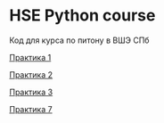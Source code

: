 # HSE Python course

Код для курса по питону в ВШЭ СПб

[Практика 1](./src/hse_python/practice_1)

[Практика 2](./src/hse_python/practice_2)

[Практика 3](./src/hse_python/practice_3)

[Практика 7](./src/hse_python/practice_7)
